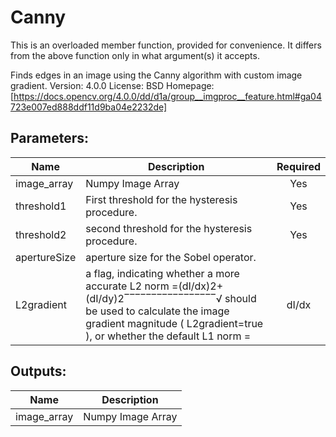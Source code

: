 # Canny
This is an overloaded member function, provided for convenience. It differs from the above function only in what argument(s) it accepts.

Finds edges in an image using the Canny algorithm with custom image gradient.
Version: 4.0.0
License: BSD
Homepage: [https://docs.opencv.org/4.0.0/dd/d1a/group__imgproc__feature.html#ga04723e007ed888ddf11d9ba04e2232de]

## Parameters:
Name|Description|Required
---|---|:---:
image_array|Numpy Image Array|Yes
threshold1|First threshold for the hysteresis procedure.|Yes
threshold2|second threshold for the hysteresis procedure.|Yes
apertureSize|aperture size for the Sobel operator.|
L2gradient|a flag, indicating whether a more accurate L2 norm =(dI/dx)2+(dI/dy)2‾‾‾‾‾‾‾‾‾‾‾‾‾‾‾‾‾√ should be used to calculate the image gradient magnitude ( L2gradient=true ), or whether the default L1 norm =|dI/dx|+|dI/dy| is enough ( L2gradient=false ).|

## Outputs:
Name|Description
---|---
image_array|Numpy Image Array
